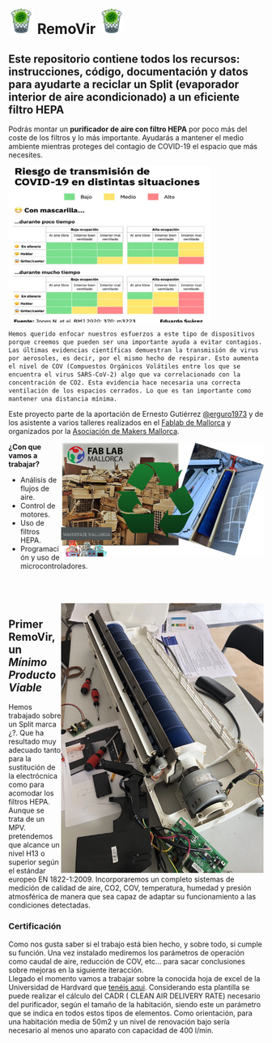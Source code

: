 # <img src="./img/removir_logo.png" width="50" /> RemoVir <img src="./img/removir_logo.png" width="50" />
## Este repositorio contiene todos los recursos: instrucciones, código, documentación y datos para ayudarte a reciclar un Split (evaporador interior de aire acondicionado) a un eficiente filtro HEPA

Podrás montar un **purificador de aire con filtro HEPA** por poco más del coste de los filtros y lo más importante. Ayudarás a mantener el medio ambiente mientras proteges del contagio de COVID-19 el espacio que más necesites.

<img src="./img/TablaRiesgosCOVID.png" width="400" align="center" />

```text
Hemos querido enfocar nuestros esfuerzos a este tipo de dispositivos porque creemos que pueden ser una importante ayuda a evitar contagios. Las últimas evidencias científicas demuestran la transmisión de virus por aerosoles, es decir, por el mismo hecho de respirar. Esto aumenta el nivel de COV (Compuestos Orgánicos Volátiles entre los que se encuentra el virus SARS-CoV-2) algo que va correlacionado con la concentración de CO2. Esta evidencia hace necesaria una correcta ventilación de los espacios cerrados. Lo que es tan importante como mantener una distancia mínima.
```

Este proyecto parte de la aportación de Ernesto Gutiérrez [@erguro1973](https://twitter.com/erguro1973) y de los asistente a varios talleres realizados en el [Fablab de Mallorca](http://fablabmallorca.com/) y organizados por la [Asociación de Makers Mallorca](https://makespacemallorca.org/).

<img src="./img/removir_poster.png" width="400" align="right" />

**¿Con que vamos a trabajar?**
* Análisis de flujos de aire.
* Control de motores.
* Uso de filtros HEPA.
* Programación y uso de microcontroladores.

<br>
<br>
<br>
<img src="./img/IMG_9772.JPG" width="400" align="right" />

## Primer RemoVir, un _Mínimo Producto Viable_
Hemos trabajado sobre un Split marca ¿?. Que ha resultado muy adecuado tanto para la sustitución de la electrócnica como para acomodar los filtros HEPA. Aunque se trata de un MPV. pretendemos que alcance un nivel H13 o superior según el estándar europeo EN 1822-1:2009. Incorporaremos un completo sistemas de medición de calidad de aire, CO2, COV, temperatura, humedad y presión atmosférica de manera que sea capaz de adaptar su funcionamiento a las condiciones detectadas.

### Certificación
Como nos gusta saber si el trabajo está bien hecho, y sobre todo, si cumple su función. Una vez instalado mediremos los parámetros de operación como caudal de aire, reducción de COV, etc... para sacar conclusiones sobre mejoras en la siguiente iteracción.
<br>
Llegado el momento vamos a trabajar sobre la conocida hoja de excel de la Universidad de Hardvard que [tenéis aqui](https://github.com/Makespace-Mallorca/removir/blob/main/doc/Harvard-CU%20Boulder%20Portable%20Air%20Cleaner%20Calculator%20for%20Schools.v1.1.xlsx). Considerando esta plantilla se puede realizar el cálculo del CADR ( CLEAN AIR DELIVERY RATE) necesario del purificador, según el tamaño de la habitación, siendo este un parámetro que se indica en todos estos tipos de elementos. Como orientación, para una habitación media de 50m2 y un nivel de renovación bajo sería necesario al menos uno aparato con capacidad de 400 l/min.



